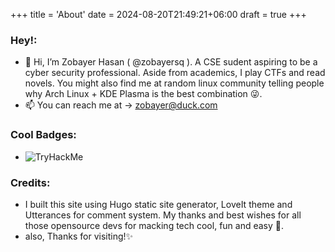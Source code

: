 +++
title = 'About'
date = 2024-08-20T21:49:21+06:00
draft = true
+++
### Hey!:
- 👋 Hi, I’m Zobayer Hasan ( @zobayersq ).  A CSE sudent aspiring to be a cyber security professional. Aside from academics,  I play CTFs and  read novels.
You might also find me at random linux community telling people why Arch Linux + KDE Plasma is the best combination 😜.
- 📫 You can reach me at -> <zobayer@duck.com>

### Cool Badges:
- <img src="https://tryhackme-badges.s3.amazonaws.com/zobayersq.png" alt="TryHackMe">


### Credits:
- I built this site using Hugo static site generator, LoveIt theme and Utterances for comment system. My thanks and best wishes for all those opensource devs for macking tech cool, fun and easy 💚.
- also, Thanks for visiting!✨


